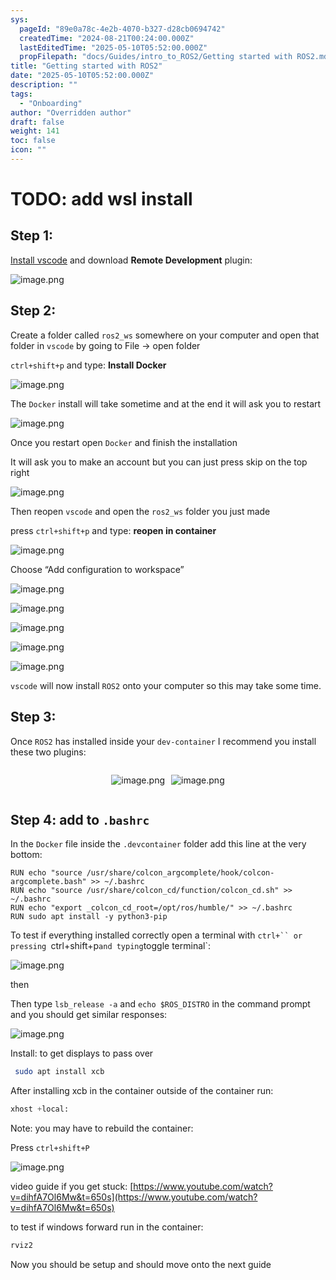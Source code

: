 ```yaml
---
sys:
  pageId: "89e0a78c-4e2b-4070-b327-d28cb0694742"
  createdTime: "2024-08-21T00:24:00.000Z"
  lastEditedTime: "2025-05-10T05:52:00.000Z"
  propFilepath: "docs/Guides/intro_to_ROS2/Getting started with ROS2.md"
title: "Getting started with ROS2"
date: "2025-05-10T05:52:00.000Z"
description: ""
tags:
  - "Onboarding"
author: "Overridden author"
draft: false
weight: 141
toc: false
icon: ""
---
```


# TODO: add wsl install

## Step 1:

[Install vscode](https://code.visualstudio.com/download) and download **Remote Development** plugin:

![image.png](https://prod-files-secure.s3.us-west-2.amazonaws.com/d518164a-d88e-44d1-a4ee-3adb3bd8bce0/efb52993-1881-4a40-b95e-6f020334f022/image.png?X-Amz-Algorithm=AWS4-HMAC-SHA256&X-Amz-Content-Sha256=UNSIGNED-PAYLOAD&X-Amz-Credential=ASIAZI2LB466XJ4VQYTY%2F20250510%2Fus-west-2%2Fs3%2Faws4_request&X-Amz-Date=20250510T230749Z&X-Amz-Expires=3600&X-Amz-Security-Token=IQoJb3JpZ2luX2VjEAYaCXVzLXdlc3QtMiJHMEUCIHjTJlwnOpxRP8vVz6erTCHRWRjLSVWkThDt5Drb7l8SAiEAjGwnth7pd3wXx8VD5hp9bDqRpJjAD%2BADhPjsZzAMQo4qiAQIr%2F%2F%2F%2F%2F%2F%2F%2F%2F%2F%2FARAAGgw2Mzc0MjMxODM4MDUiDLKXPPclQDA1Pz6uGCrcA9Bl0wzf%2BZs9%2BwrsZ4VXTmL%2FkZiowaG5QQ1r261yFZ5DbEV7CZC4uikr9ZaGafD%2Bh7%2FWFtAzAuZUcH7cgatOl6ioNgVeFChySCBWKltgr9Ibv0sJAAwn69SVprAgY41smWoB8Fwu6j2m3DM6BAy37%2FNU8rpDIzheIUdnXpHh9scxVZ%2FwWRf4prFL%2FI%2Bha8YbSbf2M4SkMLZzplkkpRsG67SGTWPrcjEWhb3wB7Cfokd%2FE62okCsvysygTY0DzuBoE2hDKhJ9up18v1GKiuH09WRA0Rz%2FBnrkPCvKF4nU3zLBpADbQPI1Gqz2z6gX1hAG%2BGjH%2B0gPM8qv%2FAcc57aAvPPlD%2BkCWgzy1N0bkqungzG%2FqnFAu6XFhTGUyIKKW6a1qZze2Aluir%2Ff0D23FvHWKZMUq6NG9Mq%2FQlgJ3Vg2p%2Be6PGQTDmbN38PeAgj%2B7ITfKRCQWFJupygbjCVhAwPJBF5yL9ltqdCa6E2HASZ8chNshc7Zr35lZff5SUnuVI1x%2Fpynw5mDCu4vSIxs8ca7%2FMhlt5g8Tct5TcwEyMRwk4%2FHzHvP4yBQfzbaHqo4upIR2pubnq8g2pjyoaKX%2F1gHmhSRfFqSJDuFjzDbXukyaVUmDjCR5uAFyM6BPLQXMMOK%2F8AGOqUB8bX8BcFfG%2BbHfstqMuIx8nHVeZusC%2BxUdSDcb6pKLzOHU1FFrA4qtc84IO3EcB0j%2BX7XUrjTpPpDcWk4QRGSMt6uu%2Fdak6LbGzDNm4HoWB5eL7y5sK1xmD7RYc9Bg2bp2SfAm%2BAjJGgUV%2Bg3UXaQyeFz86XHXcPdnCoLT1QY5mTDh0SPNRSomqDBLpf8ZJBzN2WfNw2GZ8eTCl5IuoFxoM97nfyO&X-Amz-Signature=a55d9fc3dc0a76862fd52a2d293eff1e074daf487a4b3e2dfccc68d710751a18&X-Amz-SignedHeaders=host&x-id=GetObject)

## Step 2:

Create a folder called `ros2_ws` somewhere on your computer and open that folder in `vscode` by going to File → open folder 

`ctrl+shift+p` and type: **Install Docker**

![image.png](https://prod-files-secure.s3.us-west-2.amazonaws.com/d518164a-d88e-44d1-a4ee-3adb3bd8bce0/2269dc0e-1cd5-47ff-bceb-c04ad9b2eab0/image.png?X-Amz-Algorithm=AWS4-HMAC-SHA256&X-Amz-Content-Sha256=UNSIGNED-PAYLOAD&X-Amz-Credential=ASIAZI2LB466XJ4VQYTY%2F20250510%2Fus-west-2%2Fs3%2Faws4_request&X-Amz-Date=20250510T230749Z&X-Amz-Expires=3600&X-Amz-Security-Token=IQoJb3JpZ2luX2VjEAYaCXVzLXdlc3QtMiJHMEUCIHjTJlwnOpxRP8vVz6erTCHRWRjLSVWkThDt5Drb7l8SAiEAjGwnth7pd3wXx8VD5hp9bDqRpJjAD%2BADhPjsZzAMQo4qiAQIr%2F%2F%2F%2F%2F%2F%2F%2F%2F%2F%2FARAAGgw2Mzc0MjMxODM4MDUiDLKXPPclQDA1Pz6uGCrcA9Bl0wzf%2BZs9%2BwrsZ4VXTmL%2FkZiowaG5QQ1r261yFZ5DbEV7CZC4uikr9ZaGafD%2Bh7%2FWFtAzAuZUcH7cgatOl6ioNgVeFChySCBWKltgr9Ibv0sJAAwn69SVprAgY41smWoB8Fwu6j2m3DM6BAy37%2FNU8rpDIzheIUdnXpHh9scxVZ%2FwWRf4prFL%2FI%2Bha8YbSbf2M4SkMLZzplkkpRsG67SGTWPrcjEWhb3wB7Cfokd%2FE62okCsvysygTY0DzuBoE2hDKhJ9up18v1GKiuH09WRA0Rz%2FBnrkPCvKF4nU3zLBpADbQPI1Gqz2z6gX1hAG%2BGjH%2B0gPM8qv%2FAcc57aAvPPlD%2BkCWgzy1N0bkqungzG%2FqnFAu6XFhTGUyIKKW6a1qZze2Aluir%2Ff0D23FvHWKZMUq6NG9Mq%2FQlgJ3Vg2p%2Be6PGQTDmbN38PeAgj%2B7ITfKRCQWFJupygbjCVhAwPJBF5yL9ltqdCa6E2HASZ8chNshc7Zr35lZff5SUnuVI1x%2Fpynw5mDCu4vSIxs8ca7%2FMhlt5g8Tct5TcwEyMRwk4%2FHzHvP4yBQfzbaHqo4upIR2pubnq8g2pjyoaKX%2F1gHmhSRfFqSJDuFjzDbXukyaVUmDjCR5uAFyM6BPLQXMMOK%2F8AGOqUB8bX8BcFfG%2BbHfstqMuIx8nHVeZusC%2BxUdSDcb6pKLzOHU1FFrA4qtc84IO3EcB0j%2BX7XUrjTpPpDcWk4QRGSMt6uu%2Fdak6LbGzDNm4HoWB5eL7y5sK1xmD7RYc9Bg2bp2SfAm%2BAjJGgUV%2Bg3UXaQyeFz86XHXcPdnCoLT1QY5mTDh0SPNRSomqDBLpf8ZJBzN2WfNw2GZ8eTCl5IuoFxoM97nfyO&X-Amz-Signature=a33401b8fb674af65e67157e4daf14177742711d29f163cfd0a5fa869cb02523&X-Amz-SignedHeaders=host&x-id=GetObject)

The `Docker` install will take sometime and at the end it will ask you to restart

![image.png](https://prod-files-secure.s3.us-west-2.amazonaws.com/d518164a-d88e-44d1-a4ee-3adb3bd8bce0/ed233f78-be33-4b1f-b89c-9c346c0e961e/image.png?X-Amz-Algorithm=AWS4-HMAC-SHA256&X-Amz-Content-Sha256=UNSIGNED-PAYLOAD&X-Amz-Credential=ASIAZI2LB466XJ4VQYTY%2F20250510%2Fus-west-2%2Fs3%2Faws4_request&X-Amz-Date=20250510T230749Z&X-Amz-Expires=3600&X-Amz-Security-Token=IQoJb3JpZ2luX2VjEAYaCXVzLXdlc3QtMiJHMEUCIHjTJlwnOpxRP8vVz6erTCHRWRjLSVWkThDt5Drb7l8SAiEAjGwnth7pd3wXx8VD5hp9bDqRpJjAD%2BADhPjsZzAMQo4qiAQIr%2F%2F%2F%2F%2F%2F%2F%2F%2F%2F%2FARAAGgw2Mzc0MjMxODM4MDUiDLKXPPclQDA1Pz6uGCrcA9Bl0wzf%2BZs9%2BwrsZ4VXTmL%2FkZiowaG5QQ1r261yFZ5DbEV7CZC4uikr9ZaGafD%2Bh7%2FWFtAzAuZUcH7cgatOl6ioNgVeFChySCBWKltgr9Ibv0sJAAwn69SVprAgY41smWoB8Fwu6j2m3DM6BAy37%2FNU8rpDIzheIUdnXpHh9scxVZ%2FwWRf4prFL%2FI%2Bha8YbSbf2M4SkMLZzplkkpRsG67SGTWPrcjEWhb3wB7Cfokd%2FE62okCsvysygTY0DzuBoE2hDKhJ9up18v1GKiuH09WRA0Rz%2FBnrkPCvKF4nU3zLBpADbQPI1Gqz2z6gX1hAG%2BGjH%2B0gPM8qv%2FAcc57aAvPPlD%2BkCWgzy1N0bkqungzG%2FqnFAu6XFhTGUyIKKW6a1qZze2Aluir%2Ff0D23FvHWKZMUq6NG9Mq%2FQlgJ3Vg2p%2Be6PGQTDmbN38PeAgj%2B7ITfKRCQWFJupygbjCVhAwPJBF5yL9ltqdCa6E2HASZ8chNshc7Zr35lZff5SUnuVI1x%2Fpynw5mDCu4vSIxs8ca7%2FMhlt5g8Tct5TcwEyMRwk4%2FHzHvP4yBQfzbaHqo4upIR2pubnq8g2pjyoaKX%2F1gHmhSRfFqSJDuFjzDbXukyaVUmDjCR5uAFyM6BPLQXMMOK%2F8AGOqUB8bX8BcFfG%2BbHfstqMuIx8nHVeZusC%2BxUdSDcb6pKLzOHU1FFrA4qtc84IO3EcB0j%2BX7XUrjTpPpDcWk4QRGSMt6uu%2Fdak6LbGzDNm4HoWB5eL7y5sK1xmD7RYc9Bg2bp2SfAm%2BAjJGgUV%2Bg3UXaQyeFz86XHXcPdnCoLT1QY5mTDh0SPNRSomqDBLpf8ZJBzN2WfNw2GZ8eTCl5IuoFxoM97nfyO&X-Amz-Signature=09f4ef570123a1e70c231deb5f547215f6a6698bb35bfbaa86921d8e5853bb0f&X-Amz-SignedHeaders=host&x-id=GetObject)

Once you restart open `Docker` and finish the installation

It will ask you to make an account but you can just press skip on the top right

![image.png](https://prod-files-secure.s3.us-west-2.amazonaws.com/d518164a-d88e-44d1-a4ee-3adb3bd8bce0/21010ad9-1659-4fd9-9f59-9932a09b2a3d/image.png?X-Amz-Algorithm=AWS4-HMAC-SHA256&X-Amz-Content-Sha256=UNSIGNED-PAYLOAD&X-Amz-Credential=ASIAZI2LB466XJ4VQYTY%2F20250510%2Fus-west-2%2Fs3%2Faws4_request&X-Amz-Date=20250510T230749Z&X-Amz-Expires=3600&X-Amz-Security-Token=IQoJb3JpZ2luX2VjEAYaCXVzLXdlc3QtMiJHMEUCIHjTJlwnOpxRP8vVz6erTCHRWRjLSVWkThDt5Drb7l8SAiEAjGwnth7pd3wXx8VD5hp9bDqRpJjAD%2BADhPjsZzAMQo4qiAQIr%2F%2F%2F%2F%2F%2F%2F%2F%2F%2F%2FARAAGgw2Mzc0MjMxODM4MDUiDLKXPPclQDA1Pz6uGCrcA9Bl0wzf%2BZs9%2BwrsZ4VXTmL%2FkZiowaG5QQ1r261yFZ5DbEV7CZC4uikr9ZaGafD%2Bh7%2FWFtAzAuZUcH7cgatOl6ioNgVeFChySCBWKltgr9Ibv0sJAAwn69SVprAgY41smWoB8Fwu6j2m3DM6BAy37%2FNU8rpDIzheIUdnXpHh9scxVZ%2FwWRf4prFL%2FI%2Bha8YbSbf2M4SkMLZzplkkpRsG67SGTWPrcjEWhb3wB7Cfokd%2FE62okCsvysygTY0DzuBoE2hDKhJ9up18v1GKiuH09WRA0Rz%2FBnrkPCvKF4nU3zLBpADbQPI1Gqz2z6gX1hAG%2BGjH%2B0gPM8qv%2FAcc57aAvPPlD%2BkCWgzy1N0bkqungzG%2FqnFAu6XFhTGUyIKKW6a1qZze2Aluir%2Ff0D23FvHWKZMUq6NG9Mq%2FQlgJ3Vg2p%2Be6PGQTDmbN38PeAgj%2B7ITfKRCQWFJupygbjCVhAwPJBF5yL9ltqdCa6E2HASZ8chNshc7Zr35lZff5SUnuVI1x%2Fpynw5mDCu4vSIxs8ca7%2FMhlt5g8Tct5TcwEyMRwk4%2FHzHvP4yBQfzbaHqo4upIR2pubnq8g2pjyoaKX%2F1gHmhSRfFqSJDuFjzDbXukyaVUmDjCR5uAFyM6BPLQXMMOK%2F8AGOqUB8bX8BcFfG%2BbHfstqMuIx8nHVeZusC%2BxUdSDcb6pKLzOHU1FFrA4qtc84IO3EcB0j%2BX7XUrjTpPpDcWk4QRGSMt6uu%2Fdak6LbGzDNm4HoWB5eL7y5sK1xmD7RYc9Bg2bp2SfAm%2BAjJGgUV%2Bg3UXaQyeFz86XHXcPdnCoLT1QY5mTDh0SPNRSomqDBLpf8ZJBzN2WfNw2GZ8eTCl5IuoFxoM97nfyO&X-Amz-Signature=61c73bd69d580a9c230f4978381666eaaed07b93c9faa4aafc98dfd8af2d25c0&X-Amz-SignedHeaders=host&x-id=GetObject)

Then reopen `vscode` and open the `ros2_ws` folder you just made

press `ctrl+shift+p` and type: **reopen in container**

![image.png](https://prod-files-secure.s3.us-west-2.amazonaws.com/d518164a-d88e-44d1-a4ee-3adb3bd8bce0/4e93b8c2-41ad-488c-8095-c74205196118/image.png?X-Amz-Algorithm=AWS4-HMAC-SHA256&X-Amz-Content-Sha256=UNSIGNED-PAYLOAD&X-Amz-Credential=ASIAZI2LB466XJ4VQYTY%2F20250510%2Fus-west-2%2Fs3%2Faws4_request&X-Amz-Date=20250510T230749Z&X-Amz-Expires=3600&X-Amz-Security-Token=IQoJb3JpZ2luX2VjEAYaCXVzLXdlc3QtMiJHMEUCIHjTJlwnOpxRP8vVz6erTCHRWRjLSVWkThDt5Drb7l8SAiEAjGwnth7pd3wXx8VD5hp9bDqRpJjAD%2BADhPjsZzAMQo4qiAQIr%2F%2F%2F%2F%2F%2F%2F%2F%2F%2F%2FARAAGgw2Mzc0MjMxODM4MDUiDLKXPPclQDA1Pz6uGCrcA9Bl0wzf%2BZs9%2BwrsZ4VXTmL%2FkZiowaG5QQ1r261yFZ5DbEV7CZC4uikr9ZaGafD%2Bh7%2FWFtAzAuZUcH7cgatOl6ioNgVeFChySCBWKltgr9Ibv0sJAAwn69SVprAgY41smWoB8Fwu6j2m3DM6BAy37%2FNU8rpDIzheIUdnXpHh9scxVZ%2FwWRf4prFL%2FI%2Bha8YbSbf2M4SkMLZzplkkpRsG67SGTWPrcjEWhb3wB7Cfokd%2FE62okCsvysygTY0DzuBoE2hDKhJ9up18v1GKiuH09WRA0Rz%2FBnrkPCvKF4nU3zLBpADbQPI1Gqz2z6gX1hAG%2BGjH%2B0gPM8qv%2FAcc57aAvPPlD%2BkCWgzy1N0bkqungzG%2FqnFAu6XFhTGUyIKKW6a1qZze2Aluir%2Ff0D23FvHWKZMUq6NG9Mq%2FQlgJ3Vg2p%2Be6PGQTDmbN38PeAgj%2B7ITfKRCQWFJupygbjCVhAwPJBF5yL9ltqdCa6E2HASZ8chNshc7Zr35lZff5SUnuVI1x%2Fpynw5mDCu4vSIxs8ca7%2FMhlt5g8Tct5TcwEyMRwk4%2FHzHvP4yBQfzbaHqo4upIR2pubnq8g2pjyoaKX%2F1gHmhSRfFqSJDuFjzDbXukyaVUmDjCR5uAFyM6BPLQXMMOK%2F8AGOqUB8bX8BcFfG%2BbHfstqMuIx8nHVeZusC%2BxUdSDcb6pKLzOHU1FFrA4qtc84IO3EcB0j%2BX7XUrjTpPpDcWk4QRGSMt6uu%2Fdak6LbGzDNm4HoWB5eL7y5sK1xmD7RYc9Bg2bp2SfAm%2BAjJGgUV%2Bg3UXaQyeFz86XHXcPdnCoLT1QY5mTDh0SPNRSomqDBLpf8ZJBzN2WfNw2GZ8eTCl5IuoFxoM97nfyO&X-Amz-Signature=4e25014926048e33ddf7dd91833d7a84c11bd4efc2fa5e06beaf2b8e012a76ba&X-Amz-SignedHeaders=host&x-id=GetObject)

Choose “Add configuration to workspace”

![image.png](https://prod-files-secure.s3.us-west-2.amazonaws.com/d518164a-d88e-44d1-a4ee-3adb3bd8bce0/9560b282-5060-4989-ba37-97e7b2c22476/image.png?X-Amz-Algorithm=AWS4-HMAC-SHA256&X-Amz-Content-Sha256=UNSIGNED-PAYLOAD&X-Amz-Credential=ASIAZI2LB466XJ4VQYTY%2F20250510%2Fus-west-2%2Fs3%2Faws4_request&X-Amz-Date=20250510T230749Z&X-Amz-Expires=3600&X-Amz-Security-Token=IQoJb3JpZ2luX2VjEAYaCXVzLXdlc3QtMiJHMEUCIHjTJlwnOpxRP8vVz6erTCHRWRjLSVWkThDt5Drb7l8SAiEAjGwnth7pd3wXx8VD5hp9bDqRpJjAD%2BADhPjsZzAMQo4qiAQIr%2F%2F%2F%2F%2F%2F%2F%2F%2F%2F%2FARAAGgw2Mzc0MjMxODM4MDUiDLKXPPclQDA1Pz6uGCrcA9Bl0wzf%2BZs9%2BwrsZ4VXTmL%2FkZiowaG5QQ1r261yFZ5DbEV7CZC4uikr9ZaGafD%2Bh7%2FWFtAzAuZUcH7cgatOl6ioNgVeFChySCBWKltgr9Ibv0sJAAwn69SVprAgY41smWoB8Fwu6j2m3DM6BAy37%2FNU8rpDIzheIUdnXpHh9scxVZ%2FwWRf4prFL%2FI%2Bha8YbSbf2M4SkMLZzplkkpRsG67SGTWPrcjEWhb3wB7Cfokd%2FE62okCsvysygTY0DzuBoE2hDKhJ9up18v1GKiuH09WRA0Rz%2FBnrkPCvKF4nU3zLBpADbQPI1Gqz2z6gX1hAG%2BGjH%2B0gPM8qv%2FAcc57aAvPPlD%2BkCWgzy1N0bkqungzG%2FqnFAu6XFhTGUyIKKW6a1qZze2Aluir%2Ff0D23FvHWKZMUq6NG9Mq%2FQlgJ3Vg2p%2Be6PGQTDmbN38PeAgj%2B7ITfKRCQWFJupygbjCVhAwPJBF5yL9ltqdCa6E2HASZ8chNshc7Zr35lZff5SUnuVI1x%2Fpynw5mDCu4vSIxs8ca7%2FMhlt5g8Tct5TcwEyMRwk4%2FHzHvP4yBQfzbaHqo4upIR2pubnq8g2pjyoaKX%2F1gHmhSRfFqSJDuFjzDbXukyaVUmDjCR5uAFyM6BPLQXMMOK%2F8AGOqUB8bX8BcFfG%2BbHfstqMuIx8nHVeZusC%2BxUdSDcb6pKLzOHU1FFrA4qtc84IO3EcB0j%2BX7XUrjTpPpDcWk4QRGSMt6uu%2Fdak6LbGzDNm4HoWB5eL7y5sK1xmD7RYc9Bg2bp2SfAm%2BAjJGgUV%2Bg3UXaQyeFz86XHXcPdnCoLT1QY5mTDh0SPNRSomqDBLpf8ZJBzN2WfNw2GZ8eTCl5IuoFxoM97nfyO&X-Amz-Signature=72f0f584f6c566008af2ad6c7b317b0f4b10139b31e14e4efe2a37fd3f42ee1b&X-Amz-SignedHeaders=host&x-id=GetObject)

![image.png](https://prod-files-secure.s3.us-west-2.amazonaws.com/d518164a-d88e-44d1-a4ee-3adb3bd8bce0/2ee63f81-886b-48e8-a553-dc6e5eac99e4/image.png?X-Amz-Algorithm=AWS4-HMAC-SHA256&X-Amz-Content-Sha256=UNSIGNED-PAYLOAD&X-Amz-Credential=ASIAZI2LB466XJ4VQYTY%2F20250510%2Fus-west-2%2Fs3%2Faws4_request&X-Amz-Date=20250510T230749Z&X-Amz-Expires=3600&X-Amz-Security-Token=IQoJb3JpZ2luX2VjEAYaCXVzLXdlc3QtMiJHMEUCIHjTJlwnOpxRP8vVz6erTCHRWRjLSVWkThDt5Drb7l8SAiEAjGwnth7pd3wXx8VD5hp9bDqRpJjAD%2BADhPjsZzAMQo4qiAQIr%2F%2F%2F%2F%2F%2F%2F%2F%2F%2F%2FARAAGgw2Mzc0MjMxODM4MDUiDLKXPPclQDA1Pz6uGCrcA9Bl0wzf%2BZs9%2BwrsZ4VXTmL%2FkZiowaG5QQ1r261yFZ5DbEV7CZC4uikr9ZaGafD%2Bh7%2FWFtAzAuZUcH7cgatOl6ioNgVeFChySCBWKltgr9Ibv0sJAAwn69SVprAgY41smWoB8Fwu6j2m3DM6BAy37%2FNU8rpDIzheIUdnXpHh9scxVZ%2FwWRf4prFL%2FI%2Bha8YbSbf2M4SkMLZzplkkpRsG67SGTWPrcjEWhb3wB7Cfokd%2FE62okCsvysygTY0DzuBoE2hDKhJ9up18v1GKiuH09WRA0Rz%2FBnrkPCvKF4nU3zLBpADbQPI1Gqz2z6gX1hAG%2BGjH%2B0gPM8qv%2FAcc57aAvPPlD%2BkCWgzy1N0bkqungzG%2FqnFAu6XFhTGUyIKKW6a1qZze2Aluir%2Ff0D23FvHWKZMUq6NG9Mq%2FQlgJ3Vg2p%2Be6PGQTDmbN38PeAgj%2B7ITfKRCQWFJupygbjCVhAwPJBF5yL9ltqdCa6E2HASZ8chNshc7Zr35lZff5SUnuVI1x%2Fpynw5mDCu4vSIxs8ca7%2FMhlt5g8Tct5TcwEyMRwk4%2FHzHvP4yBQfzbaHqo4upIR2pubnq8g2pjyoaKX%2F1gHmhSRfFqSJDuFjzDbXukyaVUmDjCR5uAFyM6BPLQXMMOK%2F8AGOqUB8bX8BcFfG%2BbHfstqMuIx8nHVeZusC%2BxUdSDcb6pKLzOHU1FFrA4qtc84IO3EcB0j%2BX7XUrjTpPpDcWk4QRGSMt6uu%2Fdak6LbGzDNm4HoWB5eL7y5sK1xmD7RYc9Bg2bp2SfAm%2BAjJGgUV%2Bg3UXaQyeFz86XHXcPdnCoLT1QY5mTDh0SPNRSomqDBLpf8ZJBzN2WfNw2GZ8eTCl5IuoFxoM97nfyO&X-Amz-Signature=f14042789b49b622c141f6acd5dd105983e7e21c6905bc77a4028890626da899&X-Amz-SignedHeaders=host&x-id=GetObject)

![image.png](https://prod-files-secure.s3.us-west-2.amazonaws.com/d518164a-d88e-44d1-a4ee-3adb3bd8bce0/ae1580b2-b048-407e-aed9-b584224a7a04/image.png?X-Amz-Algorithm=AWS4-HMAC-SHA256&X-Amz-Content-Sha256=UNSIGNED-PAYLOAD&X-Amz-Credential=ASIAZI2LB466XJ4VQYTY%2F20250510%2Fus-west-2%2Fs3%2Faws4_request&X-Amz-Date=20250510T230749Z&X-Amz-Expires=3600&X-Amz-Security-Token=IQoJb3JpZ2luX2VjEAYaCXVzLXdlc3QtMiJHMEUCIHjTJlwnOpxRP8vVz6erTCHRWRjLSVWkThDt5Drb7l8SAiEAjGwnth7pd3wXx8VD5hp9bDqRpJjAD%2BADhPjsZzAMQo4qiAQIr%2F%2F%2F%2F%2F%2F%2F%2F%2F%2F%2FARAAGgw2Mzc0MjMxODM4MDUiDLKXPPclQDA1Pz6uGCrcA9Bl0wzf%2BZs9%2BwrsZ4VXTmL%2FkZiowaG5QQ1r261yFZ5DbEV7CZC4uikr9ZaGafD%2Bh7%2FWFtAzAuZUcH7cgatOl6ioNgVeFChySCBWKltgr9Ibv0sJAAwn69SVprAgY41smWoB8Fwu6j2m3DM6BAy37%2FNU8rpDIzheIUdnXpHh9scxVZ%2FwWRf4prFL%2FI%2Bha8YbSbf2M4SkMLZzplkkpRsG67SGTWPrcjEWhb3wB7Cfokd%2FE62okCsvysygTY0DzuBoE2hDKhJ9up18v1GKiuH09WRA0Rz%2FBnrkPCvKF4nU3zLBpADbQPI1Gqz2z6gX1hAG%2BGjH%2B0gPM8qv%2FAcc57aAvPPlD%2BkCWgzy1N0bkqungzG%2FqnFAu6XFhTGUyIKKW6a1qZze2Aluir%2Ff0D23FvHWKZMUq6NG9Mq%2FQlgJ3Vg2p%2Be6PGQTDmbN38PeAgj%2B7ITfKRCQWFJupygbjCVhAwPJBF5yL9ltqdCa6E2HASZ8chNshc7Zr35lZff5SUnuVI1x%2Fpynw5mDCu4vSIxs8ca7%2FMhlt5g8Tct5TcwEyMRwk4%2FHzHvP4yBQfzbaHqo4upIR2pubnq8g2pjyoaKX%2F1gHmhSRfFqSJDuFjzDbXukyaVUmDjCR5uAFyM6BPLQXMMOK%2F8AGOqUB8bX8BcFfG%2BbHfstqMuIx8nHVeZusC%2BxUdSDcb6pKLzOHU1FFrA4qtc84IO3EcB0j%2BX7XUrjTpPpDcWk4QRGSMt6uu%2Fdak6LbGzDNm4HoWB5eL7y5sK1xmD7RYc9Bg2bp2SfAm%2BAjJGgUV%2Bg3UXaQyeFz86XHXcPdnCoLT1QY5mTDh0SPNRSomqDBLpf8ZJBzN2WfNw2GZ8eTCl5IuoFxoM97nfyO&X-Amz-Signature=30eab7e303e943b639b38bf1bcac50234b05d81f82c50ef5d4c0b063ef9d5eb1&X-Amz-SignedHeaders=host&x-id=GetObject)

![image.png](https://prod-files-secure.s3.us-west-2.amazonaws.com/d518164a-d88e-44d1-a4ee-3adb3bd8bce0/53255b28-f75e-430f-b9e3-c0ac8577e42b/image.png?X-Amz-Algorithm=AWS4-HMAC-SHA256&X-Amz-Content-Sha256=UNSIGNED-PAYLOAD&X-Amz-Credential=ASIAZI2LB466XJ4VQYTY%2F20250510%2Fus-west-2%2Fs3%2Faws4_request&X-Amz-Date=20250510T230749Z&X-Amz-Expires=3600&X-Amz-Security-Token=IQoJb3JpZ2luX2VjEAYaCXVzLXdlc3QtMiJHMEUCIHjTJlwnOpxRP8vVz6erTCHRWRjLSVWkThDt5Drb7l8SAiEAjGwnth7pd3wXx8VD5hp9bDqRpJjAD%2BADhPjsZzAMQo4qiAQIr%2F%2F%2F%2F%2F%2F%2F%2F%2F%2F%2FARAAGgw2Mzc0MjMxODM4MDUiDLKXPPclQDA1Pz6uGCrcA9Bl0wzf%2BZs9%2BwrsZ4VXTmL%2FkZiowaG5QQ1r261yFZ5DbEV7CZC4uikr9ZaGafD%2Bh7%2FWFtAzAuZUcH7cgatOl6ioNgVeFChySCBWKltgr9Ibv0sJAAwn69SVprAgY41smWoB8Fwu6j2m3DM6BAy37%2FNU8rpDIzheIUdnXpHh9scxVZ%2FwWRf4prFL%2FI%2Bha8YbSbf2M4SkMLZzplkkpRsG67SGTWPrcjEWhb3wB7Cfokd%2FE62okCsvysygTY0DzuBoE2hDKhJ9up18v1GKiuH09WRA0Rz%2FBnrkPCvKF4nU3zLBpADbQPI1Gqz2z6gX1hAG%2BGjH%2B0gPM8qv%2FAcc57aAvPPlD%2BkCWgzy1N0bkqungzG%2FqnFAu6XFhTGUyIKKW6a1qZze2Aluir%2Ff0D23FvHWKZMUq6NG9Mq%2FQlgJ3Vg2p%2Be6PGQTDmbN38PeAgj%2B7ITfKRCQWFJupygbjCVhAwPJBF5yL9ltqdCa6E2HASZ8chNshc7Zr35lZff5SUnuVI1x%2Fpynw5mDCu4vSIxs8ca7%2FMhlt5g8Tct5TcwEyMRwk4%2FHzHvP4yBQfzbaHqo4upIR2pubnq8g2pjyoaKX%2F1gHmhSRfFqSJDuFjzDbXukyaVUmDjCR5uAFyM6BPLQXMMOK%2F8AGOqUB8bX8BcFfG%2BbHfstqMuIx8nHVeZusC%2BxUdSDcb6pKLzOHU1FFrA4qtc84IO3EcB0j%2BX7XUrjTpPpDcWk4QRGSMt6uu%2Fdak6LbGzDNm4HoWB5eL7y5sK1xmD7RYc9Bg2bp2SfAm%2BAjJGgUV%2Bg3UXaQyeFz86XHXcPdnCoLT1QY5mTDh0SPNRSomqDBLpf8ZJBzN2WfNw2GZ8eTCl5IuoFxoM97nfyO&X-Amz-Signature=c6eef94c7a16cf8720901820eed112f3fdcdafbc213d4c30b487604601965c3b&X-Amz-SignedHeaders=host&x-id=GetObject)

![image.png](https://prod-files-secure.s3.us-west-2.amazonaws.com/d518164a-d88e-44d1-a4ee-3adb3bd8bce0/7c562767-5af9-4ffb-97d1-327bcdf4ee00/image.png?X-Amz-Algorithm=AWS4-HMAC-SHA256&X-Amz-Content-Sha256=UNSIGNED-PAYLOAD&X-Amz-Credential=ASIAZI2LB466XJ4VQYTY%2F20250510%2Fus-west-2%2Fs3%2Faws4_request&X-Amz-Date=20250510T230749Z&X-Amz-Expires=3600&X-Amz-Security-Token=IQoJb3JpZ2luX2VjEAYaCXVzLXdlc3QtMiJHMEUCIHjTJlwnOpxRP8vVz6erTCHRWRjLSVWkThDt5Drb7l8SAiEAjGwnth7pd3wXx8VD5hp9bDqRpJjAD%2BADhPjsZzAMQo4qiAQIr%2F%2F%2F%2F%2F%2F%2F%2F%2F%2F%2FARAAGgw2Mzc0MjMxODM4MDUiDLKXPPclQDA1Pz6uGCrcA9Bl0wzf%2BZs9%2BwrsZ4VXTmL%2FkZiowaG5QQ1r261yFZ5DbEV7CZC4uikr9ZaGafD%2Bh7%2FWFtAzAuZUcH7cgatOl6ioNgVeFChySCBWKltgr9Ibv0sJAAwn69SVprAgY41smWoB8Fwu6j2m3DM6BAy37%2FNU8rpDIzheIUdnXpHh9scxVZ%2FwWRf4prFL%2FI%2Bha8YbSbf2M4SkMLZzplkkpRsG67SGTWPrcjEWhb3wB7Cfokd%2FE62okCsvysygTY0DzuBoE2hDKhJ9up18v1GKiuH09WRA0Rz%2FBnrkPCvKF4nU3zLBpADbQPI1Gqz2z6gX1hAG%2BGjH%2B0gPM8qv%2FAcc57aAvPPlD%2BkCWgzy1N0bkqungzG%2FqnFAu6XFhTGUyIKKW6a1qZze2Aluir%2Ff0D23FvHWKZMUq6NG9Mq%2FQlgJ3Vg2p%2Be6PGQTDmbN38PeAgj%2B7ITfKRCQWFJupygbjCVhAwPJBF5yL9ltqdCa6E2HASZ8chNshc7Zr35lZff5SUnuVI1x%2Fpynw5mDCu4vSIxs8ca7%2FMhlt5g8Tct5TcwEyMRwk4%2FHzHvP4yBQfzbaHqo4upIR2pubnq8g2pjyoaKX%2F1gHmhSRfFqSJDuFjzDbXukyaVUmDjCR5uAFyM6BPLQXMMOK%2F8AGOqUB8bX8BcFfG%2BbHfstqMuIx8nHVeZusC%2BxUdSDcb6pKLzOHU1FFrA4qtc84IO3EcB0j%2BX7XUrjTpPpDcWk4QRGSMt6uu%2Fdak6LbGzDNm4HoWB5eL7y5sK1xmD7RYc9Bg2bp2SfAm%2BAjJGgUV%2Bg3UXaQyeFz86XHXcPdnCoLT1QY5mTDh0SPNRSomqDBLpf8ZJBzN2WfNw2GZ8eTCl5IuoFxoM97nfyO&X-Amz-Signature=71a7e4528dacf94ab7cd01ec3fa56fbea87fd2832cb5ffcd87177ef5c348daa0&X-Amz-SignedHeaders=host&x-id=GetObject)

`vscode` will now install `ROS2` onto your computer so this may take some time.

## Step 3:

Once `ROS2` has installed inside your `dev-container` I recommend you install these two plugins:

<div style="display: flex;flex-direction: row; column-gap:10px; max-width: 630px;justify-content: center;">
<div>

![image.png](https://prod-files-secure.s3.us-west-2.amazonaws.com/d518164a-d88e-44d1-a4ee-3adb3bd8bce0/3fc3d550-5a54-4ba1-ba6b-faa01cdb7369/image.png?X-Amz-Algorithm=AWS4-HMAC-SHA256&X-Amz-Content-Sha256=UNSIGNED-PAYLOAD&X-Amz-Credential=ASIAZI2LB466UXBPUR33%2F20250510%2Fus-west-2%2Fs3%2Faws4_request&X-Amz-Date=20250510T230751Z&X-Amz-Expires=3600&X-Amz-Security-Token=IQoJb3JpZ2luX2VjEAYaCXVzLXdlc3QtMiJIMEYCIQDGqANu%2ByTN3usK7JZidIOpiTJhiYv8tDlNNKFZloBOZgIhAJU0EUILHQhPnY1h%2FsIMfnPgMq%2F29ZV2jJEhT0AQ9HsvKogECK%2F%2F%2F%2F%2F%2F%2F%2F%2F%2F%2FwEQABoMNjM3NDIzMTgzODA1IgwdHjiw%2BqFFRaE9CWgq3AM%2BegFkcA6g%2FN4BZd8cBxOQhOHSscYZjeRhvpRUzrfPYq5UQQy7kTa9CiKJ2Q4Edv9z6i7FIJgwGeM1fCHAvLvZhFGrTis0SE64HM%2BRW5BHTmeCMu8VBDaZVjciYkAYXIWGXtMVoCFe5eJktpd3lNlrOfUae9xvPl39i1Y8a655t9ZS7TWo64GXNj2s4Vuv2quj86iksuFQx%2BGXdOK34jMvk7eQLEHwBtJgbufC1qJ9ejUxYenud4RW56aAggNGS%2BQIKinmoU6HWzWAO63abFfXYUheVXvLM79UEjCfENn5wdPKJt2dInaa3vooKoN8zNz3oUetLWhZ5Jo7cQG0a6DQwTeHs%2BvpQ5RrH8N52e1LtZE3OtnfddHNMB0qGtrxsiPhdL1477GfTqdSO46UDGaXUCvvhzjk8gKUSE%2BtUMm2DItpyyOjoJA2W6rUbSxrmeaFNgaB%2BeQWJ%2Fa0JtDACbNOMkDVrFZ%2FNwPVXwXLAL54PgRMd%2Fw42BpSlBvUH3IGQHPsmUMlvsI15Ttq%2B7jdYkakrQjPJe%2BhZuFl1kNb8QeY0NWqnrcRLGj8HVS39uDJWlQRBzhyMzlsFPZOcsae%2B5hqD9p%2Bqc52qHHRt4TpdYVg4e7s6P4wZEvlnFS7KDCziv%2FABjqkAR0gNGYjmagdxwOlZWORBzq9iHivvM80fBXLq1MpSoL4Bl4ueLgwFgDfTnV9a8JP8bypII3Ua%2FXPJ%2BaskiyMoZWO01G60T2xM1r%2BbP2EXgIZ3PhdZh%2FBOkLENhocvRpBpW5lZcbfLYA%2BBZEw%2BelrUQhR2wl6GjgmAMZpm4ymscNf7%2BChvLXm0gmdLK8T7b8yx5enyHsF4s6ex8JkmDK%2F%2B1AqaXqH&X-Amz-Signature=ec318f493343619cc70818e59e98bd51398639e5c084ac58fb864e6132472f03&X-Amz-SignedHeaders=host&x-id=GetObject)

</div>
<div>

![image.png](https://prod-files-secure.s3.us-west-2.amazonaws.com/d518164a-d88e-44d1-a4ee-3adb3bd8bce0/d994cc66-13c2-4093-a5a3-f84cf4601a82/image.png?X-Amz-Algorithm=AWS4-HMAC-SHA256&X-Amz-Content-Sha256=UNSIGNED-PAYLOAD&X-Amz-Credential=ASIAZI2LB466ZJUX3HIB%2F20250510%2Fus-west-2%2Fs3%2Faws4_request&X-Amz-Date=20250510T230754Z&X-Amz-Expires=3600&X-Amz-Security-Token=IQoJb3JpZ2luX2VjEAYaCXVzLXdlc3QtMiJIMEYCIQCoHZ5rrCQFqHR4d0ZBZJpY8CBOkGGvFSH3PiFU3pOsLQIhALDQHsJqr8BFGrQW6PNYE5SqHSvw3IPqtWUKQx4cOxK5KogECK%2F%2F%2F%2F%2F%2F%2F%2F%2F%2F%2FwEQABoMNjM3NDIzMTgzODA1IgzO%2BSbhuCkq7PScaskq3AN93wfBqgceR1B1LfxJv5pZnlbDzJvZRkOQIpnxWbabdS%2FA4EwxjXDrRmjqUAbNz13vv9KaZMfWg7sRRJzZwJmChhsjmMAYcp0HNHjF40MNHIbqN9nHCFoIS%2BngkmIzcbWI0zHPoLR5tyj%2BDFykzKT3wVSVsO734kk1%2BGdQakgNQhfOJ6UYUG44Wd51%2FgRxiBJ4kYWsnLXB2x6%2Bksv5vOZyoMvqeX%2FflFFR%2FkK3mizpi3R1h50xEqm2qvgGHRtiZENK%2B3Ip6CgUiD0bTJjbSPeuaJ0GQSjBZZTeAmcRGRLy22Ssv2g4XT2qx%2FpUlTT8TFljPfrND1vMoJMc%2BNfFclHoND2t%2FNijAnVJoheTxTXK%2B7iAl%2BRyKd%2FuzguS%2BgzC363LKV%2FjzKda5bI1hZWcNNGZ%2Fo0pJg%2F%2F%2FSn8FK2pI1p5zRjZ%2FuRJ8e7Y15PLlXsb2cL8tVS8h%2BUvZDJ1B6NpxMk9i%2FQSpyXsqSKnBdRN8EbqQhsKiTAA5dXUrZRNVJDIfVoh1Z66wGr0STbbh%2Bj6K%2BrEsndLtIdWvMFKQqhwRDkJhr6N0%2FH4o02B4F3Y%2F3ozqhieAZzmiV5nJEgzv2B5BKWBjPBGVU6FpDVu52wI9iA%2FcrRoZdy%2FBdrLKLk4zjDEiv%2FABjqkAX8e54vmrZ%2ByQzXBAo5%2FWu57Pn0zE0kPelA07r%2F9WpNFeURCvM0Dza1vu9qoPZOxwWiWhiwlyUr1xw96sf3nxM4YqbKRi8NAQnCG7kQVgotvgwXY%2FEHAjngmpGZ1nEIYpcad1NiMlgx2NbCdaCmvW33tAM5%2FmAAX3JaFHX12Y0C0OF7wszTF%2Bc8bs4TuO3xzLSg0zHVHVUziPUp66Msqm%2Byg031u&X-Amz-Signature=cafc891c3d99d3e8f951ebcc79c332d7f9f78f2694628a9dad367439a5dbbc5c&X-Amz-SignedHeaders=host&x-id=GetObject)

</div>
</div>

## Step 4: add to `.bashrc`

In the `Docker` file inside the `.devcontainer` folder add this line at the very bottom: 

```docker
RUN echo "source /usr/share/colcon_argcomplete/hook/colcon-argcomplete.bash" >> ~/.bashrc
RUN echo "source /usr/share/colcon_cd/function/colcon_cd.sh" >> ~/.bashrc
RUN echo "export _colcon_cd_root=/opt/ros/humble/" >> ~/.bashrc
RUN sudo apt install -y python3-pip 
```

To test if everything installed correctly open a terminal with `ctrl+`` or pressing `ctrl+shift+p` and typing `toggle terminal`:

![image.png](https://prod-files-secure.s3.us-west-2.amazonaws.com/d518164a-d88e-44d1-a4ee-3adb3bd8bce0/6a4943d8-b04e-4c02-9a58-775f3384d1a5/image.png?X-Amz-Algorithm=AWS4-HMAC-SHA256&X-Amz-Content-Sha256=UNSIGNED-PAYLOAD&X-Amz-Credential=ASIAZI2LB466XJ4VQYTY%2F20250510%2Fus-west-2%2Fs3%2Faws4_request&X-Amz-Date=20250510T230749Z&X-Amz-Expires=3600&X-Amz-Security-Token=IQoJb3JpZ2luX2VjEAYaCXVzLXdlc3QtMiJHMEUCIHjTJlwnOpxRP8vVz6erTCHRWRjLSVWkThDt5Drb7l8SAiEAjGwnth7pd3wXx8VD5hp9bDqRpJjAD%2BADhPjsZzAMQo4qiAQIr%2F%2F%2F%2F%2F%2F%2F%2F%2F%2F%2FARAAGgw2Mzc0MjMxODM4MDUiDLKXPPclQDA1Pz6uGCrcA9Bl0wzf%2BZs9%2BwrsZ4VXTmL%2FkZiowaG5QQ1r261yFZ5DbEV7CZC4uikr9ZaGafD%2Bh7%2FWFtAzAuZUcH7cgatOl6ioNgVeFChySCBWKltgr9Ibv0sJAAwn69SVprAgY41smWoB8Fwu6j2m3DM6BAy37%2FNU8rpDIzheIUdnXpHh9scxVZ%2FwWRf4prFL%2FI%2Bha8YbSbf2M4SkMLZzplkkpRsG67SGTWPrcjEWhb3wB7Cfokd%2FE62okCsvysygTY0DzuBoE2hDKhJ9up18v1GKiuH09WRA0Rz%2FBnrkPCvKF4nU3zLBpADbQPI1Gqz2z6gX1hAG%2BGjH%2B0gPM8qv%2FAcc57aAvPPlD%2BkCWgzy1N0bkqungzG%2FqnFAu6XFhTGUyIKKW6a1qZze2Aluir%2Ff0D23FvHWKZMUq6NG9Mq%2FQlgJ3Vg2p%2Be6PGQTDmbN38PeAgj%2B7ITfKRCQWFJupygbjCVhAwPJBF5yL9ltqdCa6E2HASZ8chNshc7Zr35lZff5SUnuVI1x%2Fpynw5mDCu4vSIxs8ca7%2FMhlt5g8Tct5TcwEyMRwk4%2FHzHvP4yBQfzbaHqo4upIR2pubnq8g2pjyoaKX%2F1gHmhSRfFqSJDuFjzDbXukyaVUmDjCR5uAFyM6BPLQXMMOK%2F8AGOqUB8bX8BcFfG%2BbHfstqMuIx8nHVeZusC%2BxUdSDcb6pKLzOHU1FFrA4qtc84IO3EcB0j%2BX7XUrjTpPpDcWk4QRGSMt6uu%2Fdak6LbGzDNm4HoWB5eL7y5sK1xmD7RYc9Bg2bp2SfAm%2BAjJGgUV%2Bg3UXaQyeFz86XHXcPdnCoLT1QY5mTDh0SPNRSomqDBLpf8ZJBzN2WfNw2GZ8eTCl5IuoFxoM97nfyO&X-Amz-Signature=43dc4864bb36ad9d622766646669ff381caa1d902d9d8fed93a91a37656b4971&X-Amz-SignedHeaders=host&x-id=GetObject)

then 

Then type `lsb_release -a` and `echo $ROS_DISTRO` in the command prompt and you should get similar responses:

![image.png](https://prod-files-secure.s3.us-west-2.amazonaws.com/d518164a-d88e-44d1-a4ee-3adb3bd8bce0/3e635dec-a805-4e85-8b9e-d000e5b71a4e/image.png?X-Amz-Algorithm=AWS4-HMAC-SHA256&X-Amz-Content-Sha256=UNSIGNED-PAYLOAD&X-Amz-Credential=ASIAZI2LB466XJ4VQYTY%2F20250510%2Fus-west-2%2Fs3%2Faws4_request&X-Amz-Date=20250510T230749Z&X-Amz-Expires=3600&X-Amz-Security-Token=IQoJb3JpZ2luX2VjEAYaCXVzLXdlc3QtMiJHMEUCIHjTJlwnOpxRP8vVz6erTCHRWRjLSVWkThDt5Drb7l8SAiEAjGwnth7pd3wXx8VD5hp9bDqRpJjAD%2BADhPjsZzAMQo4qiAQIr%2F%2F%2F%2F%2F%2F%2F%2F%2F%2F%2FARAAGgw2Mzc0MjMxODM4MDUiDLKXPPclQDA1Pz6uGCrcA9Bl0wzf%2BZs9%2BwrsZ4VXTmL%2FkZiowaG5QQ1r261yFZ5DbEV7CZC4uikr9ZaGafD%2Bh7%2FWFtAzAuZUcH7cgatOl6ioNgVeFChySCBWKltgr9Ibv0sJAAwn69SVprAgY41smWoB8Fwu6j2m3DM6BAy37%2FNU8rpDIzheIUdnXpHh9scxVZ%2FwWRf4prFL%2FI%2Bha8YbSbf2M4SkMLZzplkkpRsG67SGTWPrcjEWhb3wB7Cfokd%2FE62okCsvysygTY0DzuBoE2hDKhJ9up18v1GKiuH09WRA0Rz%2FBnrkPCvKF4nU3zLBpADbQPI1Gqz2z6gX1hAG%2BGjH%2B0gPM8qv%2FAcc57aAvPPlD%2BkCWgzy1N0bkqungzG%2FqnFAu6XFhTGUyIKKW6a1qZze2Aluir%2Ff0D23FvHWKZMUq6NG9Mq%2FQlgJ3Vg2p%2Be6PGQTDmbN38PeAgj%2B7ITfKRCQWFJupygbjCVhAwPJBF5yL9ltqdCa6E2HASZ8chNshc7Zr35lZff5SUnuVI1x%2Fpynw5mDCu4vSIxs8ca7%2FMhlt5g8Tct5TcwEyMRwk4%2FHzHvP4yBQfzbaHqo4upIR2pubnq8g2pjyoaKX%2F1gHmhSRfFqSJDuFjzDbXukyaVUmDjCR5uAFyM6BPLQXMMOK%2F8AGOqUB8bX8BcFfG%2BbHfstqMuIx8nHVeZusC%2BxUdSDcb6pKLzOHU1FFrA4qtc84IO3EcB0j%2BX7XUrjTpPpDcWk4QRGSMt6uu%2Fdak6LbGzDNm4HoWB5eL7y5sK1xmD7RYc9Bg2bp2SfAm%2BAjJGgUV%2Bg3UXaQyeFz86XHXcPdnCoLT1QY5mTDh0SPNRSomqDBLpf8ZJBzN2WfNw2GZ8eTCl5IuoFxoM97nfyO&X-Amz-Signature=13e39c781d31301362ced195a1355e9d70b0dd5bacbb692106eefb06206bd474&X-Amz-SignedHeaders=host&x-id=GetObject)

Install:  to get displays to pass over

```bash
 sudo apt install xcb
```

After installing xcb in the container outside of the container run:

```python
xhost +local:
```

Note: you may have to rebuild the container:

Press `ctrl+shift+P`

![image.png](https://prod-files-secure.s3.us-west-2.amazonaws.com/d518164a-d88e-44d1-a4ee-3adb3bd8bce0/6c2be660-2618-4c38-9c26-53554f7a0b7b/image.png?X-Amz-Algorithm=AWS4-HMAC-SHA256&X-Amz-Content-Sha256=UNSIGNED-PAYLOAD&X-Amz-Credential=ASIAZI2LB466XJ4VQYTY%2F20250510%2Fus-west-2%2Fs3%2Faws4_request&X-Amz-Date=20250510T230749Z&X-Amz-Expires=3600&X-Amz-Security-Token=IQoJb3JpZ2luX2VjEAYaCXVzLXdlc3QtMiJHMEUCIHjTJlwnOpxRP8vVz6erTCHRWRjLSVWkThDt5Drb7l8SAiEAjGwnth7pd3wXx8VD5hp9bDqRpJjAD%2BADhPjsZzAMQo4qiAQIr%2F%2F%2F%2F%2F%2F%2F%2F%2F%2F%2FARAAGgw2Mzc0MjMxODM4MDUiDLKXPPclQDA1Pz6uGCrcA9Bl0wzf%2BZs9%2BwrsZ4VXTmL%2FkZiowaG5QQ1r261yFZ5DbEV7CZC4uikr9ZaGafD%2Bh7%2FWFtAzAuZUcH7cgatOl6ioNgVeFChySCBWKltgr9Ibv0sJAAwn69SVprAgY41smWoB8Fwu6j2m3DM6BAy37%2FNU8rpDIzheIUdnXpHh9scxVZ%2FwWRf4prFL%2FI%2Bha8YbSbf2M4SkMLZzplkkpRsG67SGTWPrcjEWhb3wB7Cfokd%2FE62okCsvysygTY0DzuBoE2hDKhJ9up18v1GKiuH09WRA0Rz%2FBnrkPCvKF4nU3zLBpADbQPI1Gqz2z6gX1hAG%2BGjH%2B0gPM8qv%2FAcc57aAvPPlD%2BkCWgzy1N0bkqungzG%2FqnFAu6XFhTGUyIKKW6a1qZze2Aluir%2Ff0D23FvHWKZMUq6NG9Mq%2FQlgJ3Vg2p%2Be6PGQTDmbN38PeAgj%2B7ITfKRCQWFJupygbjCVhAwPJBF5yL9ltqdCa6E2HASZ8chNshc7Zr35lZff5SUnuVI1x%2Fpynw5mDCu4vSIxs8ca7%2FMhlt5g8Tct5TcwEyMRwk4%2FHzHvP4yBQfzbaHqo4upIR2pubnq8g2pjyoaKX%2F1gHmhSRfFqSJDuFjzDbXukyaVUmDjCR5uAFyM6BPLQXMMOK%2F8AGOqUB8bX8BcFfG%2BbHfstqMuIx8nHVeZusC%2BxUdSDcb6pKLzOHU1FFrA4qtc84IO3EcB0j%2BX7XUrjTpPpDcWk4QRGSMt6uu%2Fdak6LbGzDNm4HoWB5eL7y5sK1xmD7RYc9Bg2bp2SfAm%2BAjJGgUV%2Bg3UXaQyeFz86XHXcPdnCoLT1QY5mTDh0SPNRSomqDBLpf8ZJBzN2WfNw2GZ8eTCl5IuoFxoM97nfyO&X-Amz-Signature=6ec406ada17f40d3a3d015b7fe096126844142ed8aa6a6326e8078e45bf4809b&X-Amz-SignedHeaders=host&x-id=GetObject)

video guide if you get stuck: [https://www.youtube.com/watch?v=dihfA7Ol6Mw&t=650s](https://www.youtube.com/watch?v=dihfA7Ol6Mw&t=650s)

to test if windows forward run in the container:

```bash
rviz2
```

Now you should be setup and should move onto the next guide 

